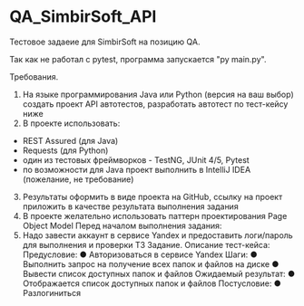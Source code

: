 # QA_SimbirSoft_API
Тестовое задаеие для SimbirSoft на позицию QA.

Так как не работал с pytest, программа запускается "py main.py".

Требования.
1. На языке программирования Java или Python (версия на ваш выбор) создать проект API
автотестов, разработать автотест по тест-кейсу ниже
2. В проекте использовать:
- REST Assured (для Java)
- Requests (для Python)
- один из тестовых фреймворков - TestNG, JUnit 4/5, Pytest
- по возможности для Java проект выполнить в IntelliJ IDEA (пожелание, не
требование)
3. Результаты оформить в виде проекта на GitHub, ссылку на проект приложить в качестве
результата выполнения задания
4. В проекте желательно использовать паттерн проектирования Page Object Model
Перед началом выполнения задания:
1. Надо завести аккаунт в сервисе Yandex и предоставить логи/пароль для выполнения и
проверки ТЗ
Задание. Описание тест-кейса:
Предусловие:
● Авторизоваться в сервисе Yandex
Шаги:
● Выполнить запрос на получение всех папок и файлов на диске
● Вывести список доступных папок и файлов
Ожидаемый результат:
● Отображается список доступных папок и файлов
Постусловие:
● Разлогиниться
 
